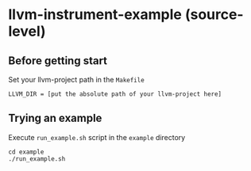 # llvm-instrument-example (source-level)

## Before getting start
Set your llvm-project path in the ``Makefile``
```
LLVM_DIR = [put the absolute path of your llvm-project here]
```

## Trying an example
Execute ``run_example.sh`` script in the ``example`` directory
```
cd example
./run_example.sh
```

